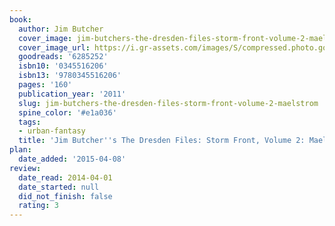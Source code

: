 ```yaml
---
book:
  author: Jim Butcher
  cover_image: jim-butchers-the-dresden-files-storm-front-volume-2-maelstrom.jpg
  cover_image_url: https://i.gr-assets.com/images/S/compressed.photo.goodreads.com/books/1320427232l/6285252._SX98_.jpg
  goodreads: '6285252'
  isbn10: '0345516206'
  isbn13: '9780345516206'
  pages: '160'
  publication_year: '2011'
  slug: jim-butchers-the-dresden-files-storm-front-volume-2-maelstrom
  spine_color: '#e1a036'
  tags:
  - urban-fantasy
  title: 'Jim Butcher''s The Dresden Files: Storm Front, Volume 2: Maelstrom'
plan:
  date_added: '2015-04-08'
review:
  date_read: 2014-04-01
  date_started: null
  did_not_finish: false
  rating: 3
---
```

